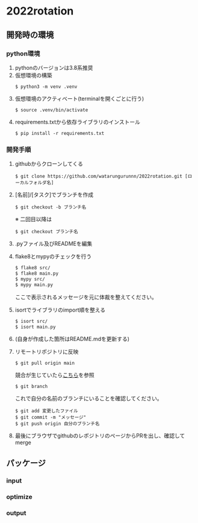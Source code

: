 # 2022rotation

## 開発時の環境
### python環境
1. pythonのバージョンは3.8系推奨
1. 仮想環境の構築
    ```
    $ python3 -m venv .venv
    ```
1. 仮想環境のアクティベート(terminalを開くごとに行う)
    ```
    $ source .venv/bin/activate
    ```
1. requirements.txtから依存ライブラリのインストール
    ```
    $ pip install -r requirements.txt
    ```

### 開発手順
1. githubからクローンしてくる
    ```
    $ git clone https://github.com/watarungurunnn/2022rotation.git [ローカルフォルダ名]
    ```
1. [名前]/[タスク]でブランチを作成
    ```
    $ git checkout -b ブランチ名
    ```
    ※ 二回目以降は
    ```
    $ git checkout ブランチ名
    ```
1. .pyファイル及びREADMEを編集
1. flake8とmypyのチェックを行う

   ```bash
   $ flake8 src/
   $ flake8 main.py
   $ mypy src/
   $ mypy main.py
   ```
   ここで表示されるメッセージを元に体裁を整えてください。

1. isortでライブラリのimport順を整える

   ```bash
   $ isort src/
   $ isort main.py
   ```
1. (自身が作成した箇所はREADME.mdを更新する)
1. リモートリポジトリに反映
    ```
    $ git pull origin main
    ```
    競合が生じていたら[こちら](https://backlog.com/ja/git-tutorial/pull-request/10/)を参照
    ```
    $ git branch
    ```
    これで自分の名前のブランチにいることを確認してください。
    ```
    $ git add 変更したファイル
    $ git commit -m "メッセージ"
    $ git push origin 自分のブランチ名
    ```


1. 最後にブラウザでgithubのレポジトリのページからPRを出し、確認してmerge


## パッケージ
### input

### optimize

### output
